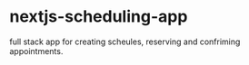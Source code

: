 # nextjs-scheduling-app
full stack app for creating scheules, reserving and confriming appointments.
